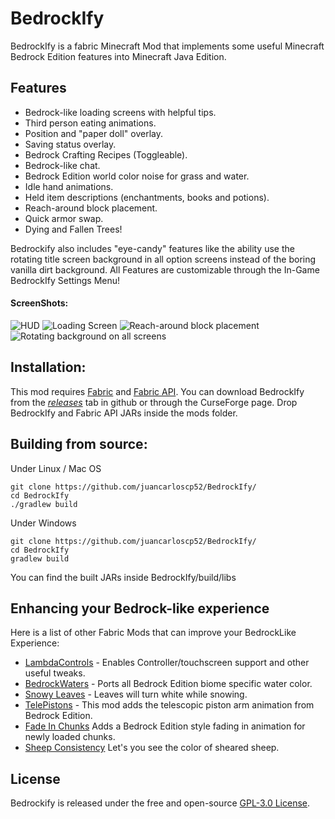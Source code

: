 # BedrockIfy
BedrockIfy is a fabric Minecraft Mod that implements some useful Minecraft Bedrock Edition features into Minecraft Java Edition.

## Features
- Bedrock-like loading screens with helpful tips.
- Third person eating animations.
- Position and "paper doll" overlay.
- Saving status overlay.
- Bedrock Crafting Recipes (Toggleable).
- Bedrock-like chat.
- Bedrock Edition world color noise for grass and water.
- Idle hand animations.
- Held item descriptions (enchantments, books and potions).
- Reach-around block placement.
- Quick armor swap.
- Dying and Fallen Trees!

Bedrockify also includes "eye-candy" features like the ability use the rotating title screen background in all option screens instead of the boring vanilla dirt background.
All Features are customizable through the In-Game BedrockIfy Settings Menu!
#### ScreenShots:
![HUD](https://github.com/juancarloscp52/BedrockIfy/blob/master/readme%20images/HUD.png)
![Loading Screen](https://github.com/juancarloscp52/BedrockIfy/blob/master/readme%20images/loading%20screen.png)
![Reach-around block placement](https://github.com/juancarloscp52/BedrockIfy/blob/master/readme%20images/reacharound.gif)
![Rotating background on all screens](https://github.com/juancarloscp52/BedrockIfy/blob/master/readme%20images/menu.gif)

## Installation:
This mod requires [Fabric](https://fabricmc.net/use/) and [Fabric API](https://www.curseforge.com/minecraft/mc-mods/fabric-api). You can download BedrockIfy from the _[releases](https://github.com/juancarloscp52/BedrockIfy/releases)_ tab in github or through the CurseForge page.
Drop BedrockIfy and Fabric API JARs inside the mods folder.
## Building from source:
Under Linux / Mac OS
```shell script
git clone https://github.com/juancarloscp52/BedrockIfy/
cd BedrockIfy
./gradlew build
```
Under Windows
```shell script
git clone https://github.com/juancarloscp52/BedrockIfy/
cd BedrockIfy
gradlew build
```
You can find the built JARs inside BedrockIfy/build/libs

## Enhancing your Bedrock-like experience

Here is a list of other Fabric Mods that can improve your BedrockLike Experience:
- [LambdaControls](https://github.com/LambdAurora/LambdaControls) - Enables Controller/touchscreen support and other useful tweaks.
- [BedrockWaters](https://github.com/2Retr0/BedrockWaters) - Ports all Bedrock Edition biome specific water color.
- [Snowy Leaves](https://github.com/Ashley1227/snowy-leaves) - Leaves will turn white while snowing.
- [TelePistons](https://www.curseforge.com/minecraft/mc-mods/telepistons) - This mod adds the  telescopic piston arm animation from Bedrock Edition.
- [Fade In Chunks](https://github.com/johni0702/fade-in-chunks) Adds a Bedrock Edition style fading in animation for newly loaded chunks.
- [Sheep Consistency](https://github.com/Crupette/sheepconsistency) Let's you see the color of sheared sheep.


## License
Bedrockify is released under the free and open-source [GPL-3.0 License](https://github.com/juancarloscp52/BedrockIfy/blob/master/LICENSE).
